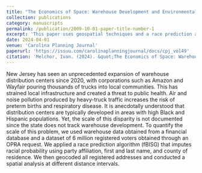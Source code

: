```yaml
---
title: "The Economics of Space: Warehouse Development and Environmental Justice "
collection: publications
category: manuscripts
permalink: /publication/2009-10-01-paper-title-number-1
excerpt: 'This paper uses geospatial techniques and a race prediction algorithm to investigate racial and economic disparities in warehouse development in New Jersey.'
date: 2024-04-01
venue: 'Carolina Planning Journal'
paperurl: 'https://issuu.com/carolinaplanningjournal/docs/cpj_vol49'
citation: 'Melchor, Ivan. (2024). &quot;The Economics of Space: Warehouse Development and Environmental Justice in the Consumer Society.&quot; <i>Carolina Planning Journal 1</i>. 1(1).'
---
```


New Jersey has seen an unprecedented expansion of warehouse distribution centers since 2020, with corporations such as Amazon and Wayfair pouring thousands of trucks into local communities. This has strained local infrastructure and created a threat to public health. Air and noise pollution produced by heavy-truck traffic increases the risk of preterm births and respiratory disease. It is anecdotally understood that distribution centers are typically developed in areas with high Black and Hispanic populations. Yet, the scale of this disparity is not documented since the state does not track warehouse development. To quantify the scale of this problem, we used warehouse data obtained from a financial database and a dataset of 6 million registered voters obtained through an OPRA request. We applied a race prediction algorithm (fBISG) that imputes racial probability using party affiliation, first and last name, and county of residence. We then geocoded all registered addresses and conducted a spatial analysis at different distance intervals.
